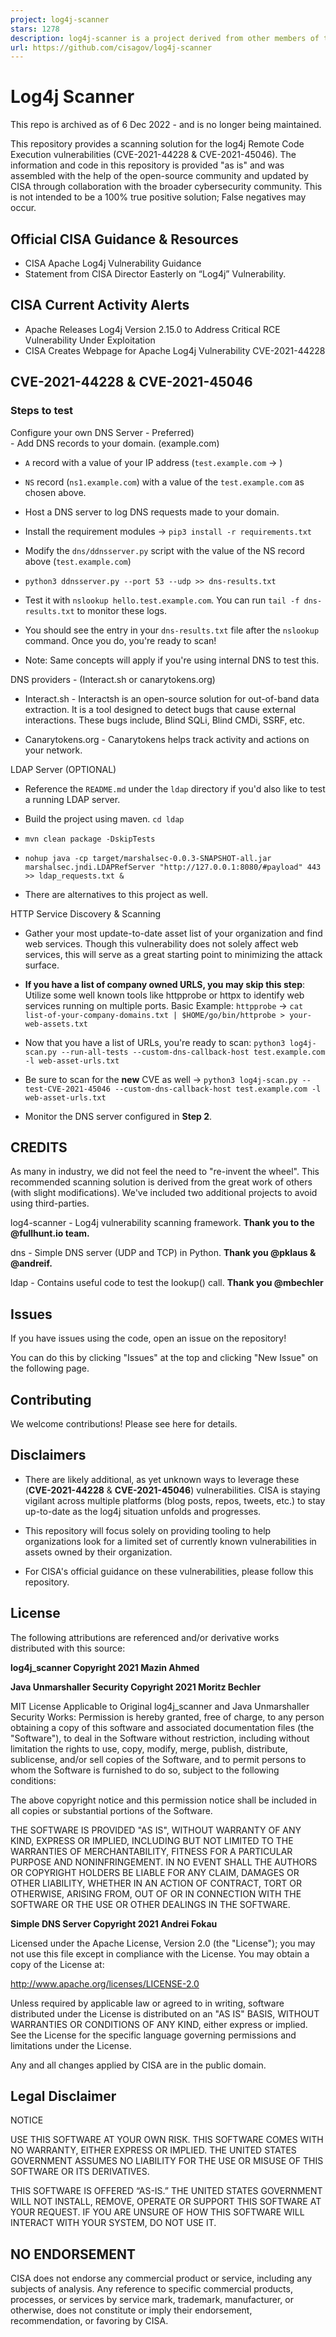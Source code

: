 ```yaml
---
project: log4j-scanner
stars: 1278
description: log4j-scanner is a project derived from other members of the open-source community by CISA to help organizations identify potentially vulnerable web services affected by the log4j vulnerabilities. 
url: https://github.com/cisagov/log4j-scanner
---
```


Log4j Scanner
=============

This repo is archived as of 6 Dec 2022 - and is no longer being maintained.

This repository provides a scanning solution for the log4j Remote Code Execution vulnerabilities (CVE-2021-44228 & CVE-2021-45046). The information and code in this repository is provided "as is" and was assembled with the help of the open-source community and updated by CISA through collaboration with the broader cybersecurity community. This is not intended to be a 100% true positive solution; False negatives may occur.

Official CISA Guidance & Resources
----------------------------------

-   CISA Apache Log4j Vulnerability Guidance
-   Statement from CISA Director Easterly on “Log4j” Vulnerability.

CISA Current Activity Alerts
----------------------------

-   Apache Releases Log4j Version 2.15.0 to Address Critical RCE Vulnerability Under Exploitation
-   CISA Creates Webpage for Apache Log4j Vulnerability CVE-2021-44228

CVE-2021-44228 & CVE-2021-45046
-------------------------------

### Steps to test

Configure your own DNS Server - Preferred)  
\- Add DNS records to your domain. (example.com)

-   `A` record with a value of your IP address (`test.example.com` -> )
    
-   `NS` record (`ns1.example.com`) with a value of the `test.example.com` as chosen above.
    
-   Host a DNS server to log DNS requests made to your domain.
    
-   Install the requirement modules -> `pip3 install -r requirements.txt`
    
-   Modify the `dns/ddnsserver.py` script with the value of the NS record above (`test.example.com`)
    
-   `python3 ddnsserver.py --port 53 --udp >> dns-results.txt`
    
-   Test it with `nslookup hello.test.example.com`. You can run `tail -f dns-results.txt` to monitor these logs.
    
-   You should see the entry in your `dns-results.txt` file after the `nslookup` command. Once you do, you're ready to scan!
    
-   Note: Same concepts will apply if you're using internal DNS to test this.
    

DNS providers - (Interact.sh or canarytokens.org)  

-   Interact.sh - Interactsh is an open-source solution for out-of-band data extraction. It is a tool designed to detect bugs that cause external interactions. These bugs include, Blind SQLi, Blind CMDi, SSRF, etc.
    
-   Canarytokens.org - Canarytokens helps track activity and actions on your network.
    

LDAP Server (OPTIONAL)  

-   Reference the `README.md` under the `ldap` directory if you'd also like to test a running LDAP server.
    
-   Build the project using maven. `cd ldap`
    
-   `mvn clean package -DskipTests`
    
-   `nohup java -cp target/marshalsec-0.0.3-SNAPSHOT-all.jar marshalsec.jndi.LDAPRefServer "http://127.0.0.1:8080/#payload" 443 >> ldap_requests.txt &`
    
-   There are alternatives to this project as well.
    

HTTP Service Discovery & Scanning  

-   Gather your most update-to-date asset list of your organization and find web services. Though this vulnerability does not solely affect web services, this will serve as a great starting point to minimizing the attack surface.
    
-   **If you have a list of company owned URLS, you may skip this step**: Utilize some well known tools like httpprobe or httpx to identify web services running on multiple ports. Basic Example: `httpprobe` -> `cat list-of-your-company-domains.txt | $HOME/go/bin/httprobe > your-web-assets.txt`
    
-   Now that you have a list of URLs, you're ready to scan: `python3 log4j-scan.py --run-all-tests --custom-dns-callback-host test.example.com -l web-asset-urls.txt`
    
-   Be sure to scan for the **new** CVE as well -> `python3 log4j-scan.py --test-CVE-2021-45046 --custom-dns-callback-host test.example.com -l web-asset-urls.txt`
    
-   Monitor the DNS server configured in **Step 2**.
    

CREDITS
-------

As many in industry, we did not feel the need to "re-invent the wheel". This recommended scanning solution is derived from the great work of others (with slight modifications). We've included two additional projects to avoid using third-parties.

log4-scanner - Log4j vulnerability scanning framework. **Thank you to the @fullhunt.io team.**

dns - Simple DNS server (UDP and TCP) in Python. **Thank you @pklaus & @andreif.**

ldap - Contains useful code to test the lookup() call. **Thank you @mbechler**

Issues
------

If you have issues using the code, open an issue on the repository!

You can do this by clicking "Issues" at the top and clicking "New Issue" on the following page.

Contributing
------------

We welcome contributions! Please see here for details.

Disclaimers
-----------

-   There are likely additional, as yet unknown ways to leverage these (**CVE-2021-44228** & **CVE-2021-45046**) vulnerabilities. CISA is staying vigilant across multiple platforms (blog posts, repos, tweets, etc.) to stay up-to-date as the log4j situation unfolds and progresses.
    
-   This repository will focus solely on providing tooling to help organizations look for a limited set of currently known vulnerabilities in assets owned by their organization.
    
-   For CISA's official guidance on these vulnerabilities, please follow this repository.
    

License
-------

The following attributions are referenced and/or derivative works distributed with this source:

**log4j\_scanner Copyright 2021 Mazin Ahmed**

**Java Unmarshaller Security Copyright 2021 Moritz Bechler**

MIT License Applicable to Original log4j\_scanner and Java Unmarshaller Security Works: Permission is hereby granted, free of charge, to any person obtaining a copy of this software and associated documentation files (the "Software"), to deal in the Software without restriction, including without limitation the rights to use, copy, modify, merge, publish, distribute, sublicense, and/or sell copies of the Software, and to permit persons to whom the Software is furnished to do so, subject to the following conditions:

The above copyright notice and this permission notice shall be included in all copies or substantial portions of the Software.

THE SOFTWARE IS PROVIDED "AS IS", WITHOUT WARRANTY OF ANY KIND, EXPRESS OR IMPLIED, INCLUDING BUT NOT LIMITED TO THE WARRANTIES OF MERCHANTABILITY, FITNESS FOR A PARTICULAR PURPOSE AND NONINFRINGEMENT. IN NO EVENT SHALL THE AUTHORS OR COPYRIGHT HOLDERS BE LIABLE FOR ANY CLAIM, DAMAGES OR OTHER LIABILITY, WHETHER IN AN ACTION OF CONTRACT, TORT OR OTHERWISE, ARISING FROM, OUT OF OR IN CONNECTION WITH THE SOFTWARE OR THE USE OR OTHER DEALINGS IN THE SOFTWARE.

**Simple DNS Server Copyright 2021 Andrei Fokau**

Licensed under the Apache License, Version 2.0 (the "License"); you may not use this file except in compliance with the License. You may obtain a copy of the License at:

http://www.apache.org/licenses/LICENSE-2.0

Unless required by applicable law or agreed to in writing, software distributed under the License is distributed on an "AS IS" BASIS, WITHOUT WARRANTIES OR CONDITIONS OF ANY KIND, either express or implied. See the License for the specific language governing permissions and limitations under the License.

Any and all changes applied by CISA are in the public domain.

Legal Disclaimer
----------------

NOTICE

USE THIS SOFTWARE AT YOUR OWN RISK. THIS SOFTWARE COMES WITH NO WARRANTY, EITHER EXPRESS OR IMPLIED. THE UNITED STATES GOVERNMENT ASSUMES NO LIABILITY FOR THE USE OR MISUSE OF THIS SOFTWARE OR ITS DERIVATIVES.

THIS SOFTWARE IS OFFERED “AS-IS.” THE UNITED STATES GOVERNMENT WILL NOT INSTALL, REMOVE, OPERATE OR SUPPORT THIS SOFTWARE AT YOUR REQUEST. IF YOU ARE UNSURE OF HOW THIS SOFTWARE WILL INTERACT WITH YOUR SYSTEM, DO NOT USE IT.

NO ENDORSEMENT
--------------

CISA does not endorse any commercial product or service, including any subjects of analysis. Any reference to specific commercial products, processes, or services by service mark, trademark, manufacturer, or otherwise, does not constitute or imply their endorsement, recommendation, or favoring by CISA.
